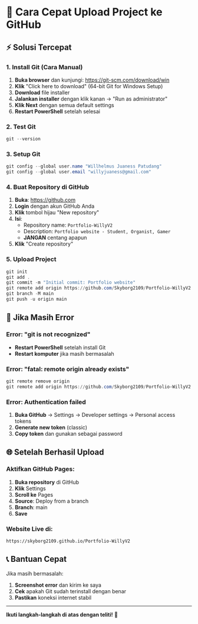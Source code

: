 # 🚀 Cara Cepat Upload Project ke GitHub

## ⚡ Solusi Tercepat

### 1. Install Git (Cara Manual)
1. **Buka browser** dan kunjungi: https://git-scm.com/download/win
2. **Klik** "Click here to download" (64-bit Git for Windows Setup)
3. **Download** file installer
4. **Jalankan installer** dengan klik kanan → "Run as administrator"
5. **Klik Next** dengan semua default settings
6. **Restart PowerShell** setelah selesai

### 2. Test Git
```powershell
git --version
```

### 3. Setup Git
```powershell
git config --global user.name "Willhelmus Juaness Patudang"
git config --global user.email "willyjuaness@gmail.com"
```

### 4. Buat Repository di GitHub
1. **Buka**: https://github.com
2. **Login** dengan akun GitHub Anda
3. **Klik** tombol hijau "New repository"
4. **Isi**:
   - Repository name: `Portfolio-WillyV2`
   - Description: `Portfolio website - Student, Organist, Gamer`
   - **JANGAN** centang apapun
5. **Klik** "Create repository"

### 5. Upload Project
```powershell
git init
git add .
git commit -m "Initial commit: Portfolio website"
git remote add origin https://github.com/Skyborg2109/Portfolio-WillyV2.git
git branch -M main
git push -u origin main
```

## 🔧 Jika Masih Error

### Error: "git is not recognized"
- **Restart PowerShell** setelah install Git
- **Restart komputer** jika masih bermasalah

### Error: "fatal: remote origin already exists"
```powershell
git remote remove origin
git remote add origin https://github.com/Skyborg2109/Portfolio-WillyV2.git
```

### Error: Authentication failed
1. **Buka GitHub** → Settings → Developer settings → Personal access tokens
2. **Generate new token** (classic)
3. **Copy token** dan gunakan sebagai password

## 🌐 Setelah Berhasil Upload

### Aktifkan GitHub Pages:
1. **Buka repository** di GitHub
2. **Klik** Settings
3. **Scroll ke** Pages
4. **Source**: Deploy from a branch
5. **Branch**: main
6. **Save**

### Website Live di:
```
https://skyborg2109.github.io/Portfolio-WillyV2
```

## 📞 Bantuan Cepat

Jika masih bermasalah:
1. **Screenshot error** dan kirim ke saya
2. **Cek** apakah Git sudah terinstall dengan benar
3. **Pastikan** koneksi internet stabil

---
**Ikuti langkah-langkah di atas dengan teliti!** 🎯

